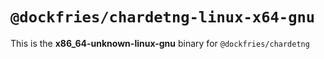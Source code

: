# `@dockfries/chardetng-linux-x64-gnu`

This is the **x86_64-unknown-linux-gnu** binary for `@dockfries/chardetng`
